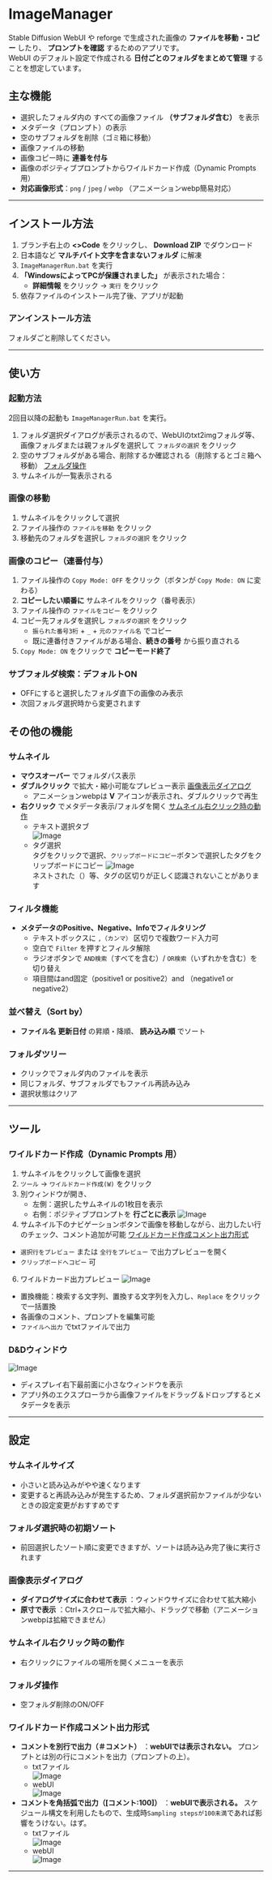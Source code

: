 # ImageManager
Stable Diffusion WebUI や reforge で生成された画像の **ファイルを移動・コピー** したり、 **プロンプトを確認** するためのアプリです。\
WebUI のデフォルト設定で作成される **日付ごとのフォルダをまとめて管理** することを想定しています。

## 主な機能
- 選択したフォルダ内の すべての画像ファイル **（サブフォルダ含む）** を表示
- メタデータ（プロンプト）の表示
- 空のサブフォルダを削除（ゴミ箱に移動）
- 画像ファイルの移動
- 画像コピー時に **連番を付与** 
- 画像のポジティブプロンプトからワイルドカード作成（Dynamic Prompts 用）
- **対応画像形式**：`png` / `jpeg` / `webp` （アニメーションwebp簡易対応）

---
## インストール方法
1. ブランチ右上の **<>Code** をクリックし、 **Download ZIP** でダウンロード
2. 日本語など **マルチバイト文字を含まないフォルダ** に解凍
3. `ImageManagerRun.bat` を実行
4. **「WindowsによってPCが保護されました」** が表示された場合：
   - **詳細情報** をクリック → `実行` をクリック
5. 依存ファイルのインストール完了後、アプリが起動

### アンインストール方法
フォルダごと削除してください。

---
## 使い方
### 起動方法
2回目以降の起動も `ImageManagerRun.bat` を実行。

1. フォルダ選択ダイアログが表示されるので、WebUIのtxt2imgフォルダ等、画像フォルダまたは親フォルダを選択して `フォルダの選択` をクリック
2. 空のサブフォルダがある場合、削除するか確認される（削除するとゴミ箱へ移動） [フォルダ操作](#フォルダ操作)
3. サムネイルが一覧表示される

### 画像の移動
1. サムネイルをクリックして選択
2. ファイル操作の `ファイルを移動` をクリック
3. 移動先のフォルダを選択し `フォルダの選択` をクリック

### 画像のコピー（連番付与）
1. ファイル操作の `Copy Mode: OFF` をクリック（ボタンが `Copy Mode: ON` に変わる）
2. **コピーしたい順番に** サムネイルをクリック（番号表示）
3. ファイル操作の `ファイルをコピー` をクリック
4. コピー先フォルダを選択し `フォルダの選択` をクリック
   - `振られた番号3桁` + `_` + `元のファイル名` でコピー
   - 既に連番付きファイルがある場合、**続きの番号** から振り直される
5. `Copy Mode: ON` をクリックで **コピーモード終了**

### サブフォルダ検索：デフォルトON
- OFFにすると選択したフォルダ直下の画像のみ表示
- 次回フォルダ選択時から変更されます

## その他の機能
### サムネイル
- **マウスオーバー** でフォルダパス表示
- **ダブルクリック** で拡大・縮小可能なプレビュー表示 [画像表示ダイアログ](#画像表示ダイアログ)
  - アニメーションwebpは **V** アイコンが表示され、ダブルクリックで再生
- **右クリック** でメタデータ表示/フォルダを開く [サムネイル右クリック時の動作](#サムネイル右クリック時の動作)
   - テキスト選択タブ  
   ![Image](https://github.com/user-attachments/assets/457aebaa-c0a5-4986-9f08-9b2660edbc7b)
   - タグ選択  
   タグをクリックで選択、`クリップボードにコピー`ボタンで選択したタグをクリップボードにコピー
   ![Image](https://github.com/user-attachments/assets/c2d0101f-9828-4356-b45f-652c9112c7df)  
   ネストされた（）等、タグの区切りが正しく認識されないことがあります

### フィルタ機能
- **メタデータのPositive、Negative、Infoでフィルタリング**
  - テキストボックスに `,（カンマ）` 区切りで複数ワード入力可
  - 空白で `Filter` を押すとフィルタ解除
  - ラジオボタンで `AND検索`（すべてを含む）/ `OR検索`（いずれかを含む）を切り替え
  - 項目間はand固定（positive1 or positive2）and （negative1 or negative2）

### 並べ替え（Sort by）
- **ファイル名** **更新日付** の昇順・降順、 **読み込み順** でソート

### フォルダツリー
- クリックでフォルダ内のファイルを表示
- 同じフォルダ、サブフォルダでもファイル再読み込み
- 選択状態はクリア

---
## ツール
### ワイルドカード作成（Dynamic Prompts 用）
1. サムネイルをクリックして画像を選択
2. `ツール` -> `ワイルドカード作成(W)` をクリック
3. 別ウィンドウが開き、
   - 左側：選択したサムネイルの1枚目を表示
   - 右側：ポジティブプロンプトを **行ごとに表示**
![Image](https://github.com/user-attachments/assets/18373f5e-5744-4fe7-9446-36763511d6aa)
5. サムネイル下のナビゲーションボタンで画像を移動しながら、出力したい行のチェック、コメント追加が可能 [ワイルドカード作成コメント出力形式](#ワイルドカード作成コメント出力形式)
  - `選択行をプレビュー` または `全行をプレビュー` で出力プレビューを開く
  - `クリップボードへコピー` 可
6. ワイルドカード出力プレビュー
![Image](https://github.com/user-attachments/assets/d4b88a28-d4da-41ca-8c2c-82b9a0316b06)
  - 置換機能：検索する文字列、置換する文字列を入力し、`Replace` をクリックで一括置換
  - 各画像のコメント、プロンプトを編集可能
  - `ファイルへ出力` でtxtファイルで出力

### D&Dウィンドウ  
![Image](https://github.com/user-attachments/assets/697c55bf-67aa-45aa-a833-fe32cdd06abb)
- ディスプレイ右下最前面に小さなウィンドウを表示
- アプリ外のエクスプローラから画像ファイルをドラッグ＆ドロップするとメタデータを表示

---


## 設定
### サムネイルサイズ
- 小さいと読み込みがやや速くなります
- 変更すると再読み込みが発生するため、フォルダ選択前かファイルが少ないときの設定変更がおすすめです

### フォルダ選択時の初期ソート
- 前回選択したソート順に変更できますが、ソートは読み込み完了後に実行されます

### 画像表示ダイアログ
- **ダイアログサイズに合わせて表示** ：ウィンドウサイズに合わせて拡大縮小  
- **原寸で表示** ：Ctrl+スクロールで拡大縮小、ドラッグで移動（アニメーションwebpは拡縮できません）

### サムネイル右クリック時の動作
- 右クリックにファイルの場所を開くメニューを表示

### フォルダ操作
- 空フォルダ削除のON/OFF

### ワイルドカード作成コメント出力形式
- **コメントを別行で出力（＃コメント）** ：**webUIでは表示されない。** プロンプトとは別の行にコメントを出力（プロンプトの上）。
  - txtファイル\
![Image](https://github.com/user-attachments/assets/29aa43d9-4f04-47c6-b092-748eeb8dd2b5)
  - webUI\
![Image](https://github.com/user-attachments/assets/52713fad-7469-44de-8f75-1c8e7c862cc6)
- **コメントを角括弧で出力（[コメント:100]）** ：**webUIで表示される。** スケジュール構文を利用したもので、生成時`Sampling stepsが100未満`であれば影響をうけない。はず。
  - txtファイル\
![Image](https://github.com/user-attachments/assets/96f733d8-73d1-40f8-80b2-a0c51b94bb26)
  - webUI\
![Image](https://github.com/user-attachments/assets/fa83fd84-d6f9-4f3d-9aec-5181fe3274e7)


---
